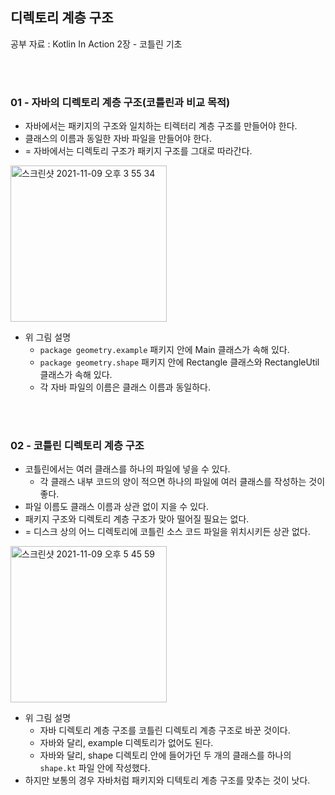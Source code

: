 ## 디렉토리 계층 구조

공부 자료 : Kotlin In Action 2장 - 코틀린 기초

<br></br>

### 01 - 자바의 디렉토리 계층 구조(코틀린과 비교 목적)

- 자바에서는 패키지의 구조와 일치하는 티렉터리 계층 구조를 만들어야 한다.
- 클래스의 이름과 동일한 자바 파일을 만들어야 한다.
- = 자바에서는 디렉토리 구조가 패키지 구조를 그대로 따라간다.

<img width="250" alt="스크린샷 2021-11-09 오후 3 55 34" src="https://user-images.githubusercontent.com/31889335/140876607-2071033e-5a4c-4fab-8ee3-f6a50f6b4d01.png">

- 위 그림 설명
  - `package geometry.example` 패키지 안에 Main 클래스가 속해 있다.
  - `package geometry.shape` 패키지 안에 Rectangle 클래스와 RectangleUtil 클래스가 속해 있다.
  - 각 자바 파일의 이름은 클래스 이름과 동일하다.

<br></br>

### 02 - 코틀린 디렉토리 계층 구조

- 코틀린에서는 여러 클래스를 하나의 파일에 넣을 수 있다.
  - 각 클래스 내부 코드의 양이 적으면 하나의 파일에 여러 클래스를 작성하는 것이 좋다.
- 파일 이름도 클래스 이름과 상관 없이 지을 수 있다.
- 패키지 구조와 디렉토리 계층 구조가 맞아 떨어질 필요는 없다.
- = 디스크 상의 어느 디렉토리에 코틀린 소스 코드 파일을 위치시키든 상관 없다.

<img width="250" alt="스크린샷 2021-11-09 오후 5 45 59" src="https://user-images.githubusercontent.com/31889335/140891759-f97add80-27b4-41e3-b2de-efd31cf7d8d7.png">

- 위 그림 설명
  - 자바 디렉토리 계층 구조를 코틀린 디렉토리 계층 구조로 바꾼 것이다.
  - 자바와 달리, example 디렉토리가 없어도 된다.
  - 자바와 달리, shape 디렉토리 안에 들어가던 두 개의 클래스를 하나의 `shape.kt` 파일 안에 작성했다.
- 하지만 보통의 경우 자바처럼 패키지와 디텍토리 계층 구조를 맞추는 것이 낫다.

<br></br>